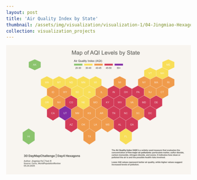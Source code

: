 ```yaml
---
layout: post
title: 'Air Quality Index by State'
thumbnail: /assets/img/visualization/visualization-1/04-Jingmiao-Hexagon.png
collection: visualization_projects
---
```


<img src="assets/img/visualization/visualization-1/04-Jingmiao-Hexagon.png" alt="Visualization">
